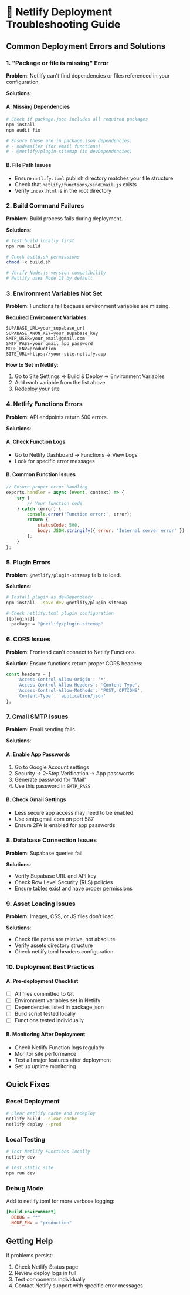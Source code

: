 # 🔧 Netlify Deployment Troubleshooting Guide

## Common Deployment Errors and Solutions

### 1. "Package or file is missing" Error

**Problem**: Netlify can't find dependencies or files referenced in your configuration.

**Solutions**:

#### A. Missing Dependencies
```bash
# Check if package.json includes all required packages
npm install
npm audit fix

# Ensure these are in package.json dependencies:
# - nodemailer (for email functions)
# - @netlify/plugin-sitemap (in devDependencies)
```

#### B. File Path Issues
- Ensure `netlify.toml` publish directory matches your file structure
- Check that `netlify/functions/sendEmail.js` exists
- Verify `index.html` is in the root directory

### 2. Build Command Failures

**Problem**: Build process fails during deployment.

**Solutions**:
```bash
# Test build locally first
npm run build

# Check build.sh permissions
chmod +x build.sh

# Verify Node.js version compatibility
# Netlify uses Node 18 by default
```

### 3. Environment Variables Not Set

**Problem**: Functions fail because environment variables are missing.

**Required Environment Variables**:
```
SUPABASE_URL=your_supabase_url
SUPABASE_ANON_KEY=your_supabase_key
SMTP_USER=your_email@gmail.com
SMTP_PASS=your_gmail_app_password
NODE_ENV=production
SITE_URL=https://your-site.netlify.app
```

**How to Set in Netlify**:
1. Go to Site Settings → Build & Deploy → Environment Variables
2. Add each variable from the list above
3. Redeploy your site

### 4. Netlify Functions Errors

**Problem**: API endpoints return 500 errors.

**Solutions**:

#### A. Check Function Logs
- Go to Netlify Dashboard → Functions → View Logs
- Look for specific error messages

#### B. Common Function Issues
```javascript
// Ensure proper error handling
exports.handler = async (event, context) => {
    try {
        // Your function code
    } catch (error) {
        console.error('Function error:', error);
        return {
            statusCode: 500,
            body: JSON.stringify({ error: 'Internal server error' })
        };
    }
};
```

### 5. Plugin Errors

**Problem**: `@netlify/plugin-sitemap` fails to load.

**Solutions**:
```bash
# Install plugin as devDependency
npm install --save-dev @netlify/plugin-sitemap

# Check netlify.toml plugin configuration
[[plugins]]
  package = "@netlify/plugin-sitemap"
```

### 6. CORS Issues

**Problem**: Frontend can't connect to Netlify Functions.

**Solution**: Ensure functions return proper CORS headers:
```javascript
const headers = {
    'Access-Control-Allow-Origin': '*',
    'Access-Control-Allow-Headers': 'Content-Type',
    'Access-Control-Allow-Methods': 'POST, OPTIONS',
    'Content-Type': 'application/json'
};
```

### 7. Gmail SMTP Issues

**Problem**: Email sending fails.

**Solutions**:

#### A. Enable App Passwords
1. Go to Google Account settings
2. Security → 2-Step Verification → App passwords
3. Generate password for "Mail"
4. Use this password in `SMTP_PASS`

#### B. Check Gmail Settings
- Less secure app access may need to be enabled
- Use smtp.gmail.com on port 587
- Ensure 2FA is enabled for app passwords

### 8. Database Connection Issues

**Problem**: Supabase queries fail.

**Solutions**:
- Verify Supabase URL and API key
- Check Row Level Security (RLS) policies
- Ensure tables exist and have proper permissions

### 9. Asset Loading Issues

**Problem**: Images, CSS, or JS files don't load.

**Solutions**:
- Check file paths are relative, not absolute
- Verify assets directory structure
- Check netlify.toml headers configuration

### 10. Deployment Best Practices

#### A. Pre-deployment Checklist
- [ ] All files committed to Git
- [ ] Environment variables set in Netlify
- [ ] Dependencies listed in package.json
- [ ] Build script tested locally
- [ ] Functions tested individually

#### B. Monitoring After Deployment
- Check Netlify Function logs regularly
- Monitor site performance
- Test all major features after deployment
- Set up uptime monitoring

## Quick Fixes

### Reset Deployment
```bash
# Clear Netlify cache and redeploy
netlify build --clear-cache
netlify deploy --prod
```

### Local Testing
```bash
# Test Netlify Functions locally
netlify dev

# Test static site
npm run dev
```

### Debug Mode
Add to netlify.toml for more verbose logging:
```toml
[build.environment]
  DEBUG = "*"
  NODE_ENV = "production"
```

## Getting Help

If problems persist:
1. Check Netlify Status page
2. Review deploy logs in full
3. Test components individually
4. Contact Netlify support with specific error messages